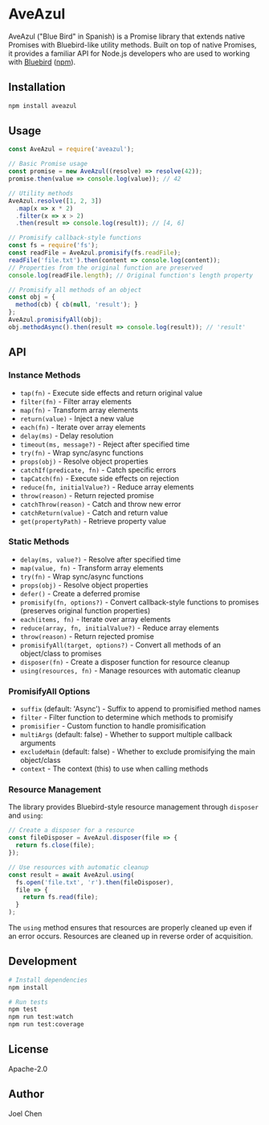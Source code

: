 # AveAzul

AveAzul ("Blue Bird" in Spanish) is a Promise library that extends native Promises with Bluebird-like utility methods. Built on top of native Promises, it provides a familiar API for Node.js developers who are used to working with [Bluebird](https://github.com/petkaantonov/bluebird) ([npm](https://www.npmjs.com/package/bluebird)).

## Installation

```bash
npm install aveazul
```

## Usage

```javascript
const AveAzul = require('aveazul');

// Basic Promise usage
const promise = new AveAzul((resolve) => resolve(42));
promise.then(value => console.log(value)); // 42

// Utility methods
AveAzul.resolve([1, 2, 3])
  .map(x => x * 2)
  .filter(x => x > 2)
  .then(result => console.log(result)); // [4, 6]

// Promisify callback-style functions
const fs = require('fs');
const readFile = AveAzul.promisify(fs.readFile);
readFile('file.txt').then(content => console.log(content));
// Properties from the original function are preserved
console.log(readFile.length); // Original function's length property

// Promisify all methods of an object
const obj = {
  method(cb) { cb(null, 'result'); }
};
AveAzul.promisifyAll(obj);
obj.methodAsync().then(result => console.log(result)); // 'result'
```

## API

### Instance Methods

- `tap(fn)` - Execute side effects and return original value
- `filter(fn)` - Filter array elements
- `map(fn)` - Transform array elements
- `return(value)` - Inject a new value
- `each(fn)` - Iterate over array elements
- `delay(ms)` - Delay resolution
- `timeout(ms, message?)` - Reject after specified time
- `try(fn)` - Wrap sync/async functions
- `props(obj)` - Resolve object properties
- `catchIf(predicate, fn)` - Catch specific errors
- `tapCatch(fn)` - Execute side effects on rejection
- `reduce(fn, initialValue?)` - Reduce array elements
- `throw(reason)` - Return rejected promise
- `catchThrow(reason)` - Catch and throw new error
- `catchReturn(value)` - Catch and return value
- `get(propertyPath)` - Retrieve property value

### Static Methods

- `delay(ms, value?)` - Resolve after specified time
- `map(value, fn)` - Transform array elements
- `try(fn)` - Wrap sync/async functions
- `props(obj)` - Resolve object properties
- `defer()` - Create a deferred promise
- `promisify(fn, options?)` - Convert callback-style functions to promises (preserves original function properties)
- `each(items, fn)` - Iterate over array elements
- `reduce(array, fn, initialValue?)` - Reduce array elements
- `throw(reason)` - Return rejected promise
- `promisifyAll(target, options?)` - Convert all methods of an object/class to promises
- `disposer(fn)` - Create a disposer function for resource cleanup
- `using(resources, fn)` - Manage resources with automatic cleanup

### PromisifyAll Options

- `suffix` (default: 'Async') - Suffix to append to promisified method names
- `filter` - Filter function to determine which methods to promisify
- `promisifier` - Custom function to handle promisification
- `multiArgs` (default: false) - Whether to support multiple callback arguments
- `excludeMain` (default: false) - Whether to exclude promisifying the main object/class
- `context` - The context (this) to use when calling methods

### Resource Management

The library provides Bluebird-style resource management through `disposer` and `using`:

```javascript
// Create a disposer for a resource
const fileDisposer = AveAzul.disposer(file => {
  return fs.close(file);
});

// Use resources with automatic cleanup
const result = await AveAzul.using(
  fs.open('file.txt', 'r').then(fileDisposer),
  file => {
    return fs.read(file);
  }
);
```

The `using` method ensures that resources are properly cleaned up even if an error occurs. Resources are cleaned up in reverse order of acquisition.

## Development

```bash
# Install dependencies
npm install

# Run tests
npm test
npm run test:watch
npm run test:coverage
```

## License

Apache-2.0

## Author

Joel Chen
